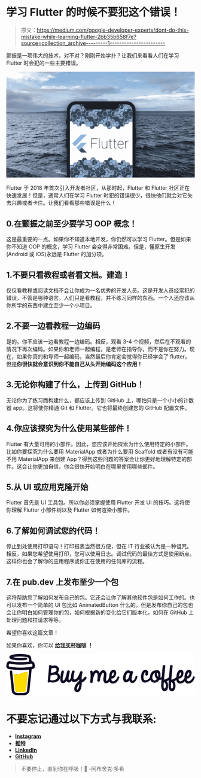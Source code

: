 # 学习 Flutter 的时候不要犯这个错误！

> 原文：<https://medium.com/google-developer-experts/dont-do-this-mistake-while-learning-flutter-2bb35b658f7e?source=collection_archive---------1----------------------->

颤振是一项伟大的技术，对不对？刚刚开始学扑？让我们来看看人们在学习 Flutter 时会犯的一些主要错误。

![](img/aaeabe0a423317778449f29a79b06fef.png)

Flutter 于 2018 年首次引入开发者社区，从那时起，Flutter 和 Flutter 社区正在快速发展！但是，通常人们在学习 Flutter 时犯的错误很少，很快他们就会对它失去兴趣或者卡住。让我们看看那些错误是什么！

## 0.在颤振之前至少要学习 OOP 概念！

这是最重要的一点。如果你不知道本地开发，你仍然可以学习 Flutter。但是如果你不知道 OOP 的概念，学习 Flutter 会变得非常困难。但是，懂原生开发(Android 或 iOS)永远是 Flutter 的加分项。

## 1.不要只看教程或者看文档。建造！

仅仅看教程或阅读文档不会让你成为一名优秀的开发人员。这是开发人员经常犯的错误，不管是哪种语言。人们只是看教程，并不练习同样的东西。一个人还应该从你所学的东西中建立至少一个小项目。

## 2.不要一边看教程一边编码

是的。你不应该一边看教程一边编码。相反，观看 3-4 个视频，然后在不观看的情况下再次编码。如果你和老师一起编程，是老师在指导你，而不是你在努力。现在，如果你真的和导师一起编码，当然最后你肯定会觉得你已经学会了 flutter，但是**你很快就会意识到你不能自己从头开始编码这个应用！**

## 3.无论你构建了什么，上传到 GitHub！

无论你为了练习而构建什么，都应该上传到 GitHub 上，哪怕只是一个小小的计数器 app。这将使你精通 Git 和 Flutter。它也将最终创建您的 GitHub 配置文件。

## 4.你应该探究为什么使用某些部件！

Flutter 有大量可用的小部件。因此，您应该开始探索为什么使用特定的小部件。比如你要探究为什么要用 MaterialApp 或者为什么要用 Scaffold 或者有没有可能不用 MaterialApp 来创建 App？得到这些问题的答案会让你更好地理解特定的部件。这会让你更加自信，你会很快开始明白在哪里使用哪些部件。

## 5.从 UI 或应用克隆开始

Flutter 首先是 UI 工具包。所以你必须掌握使用 Flutter 开发 UI 的技巧。这将使你理解 Flutter 小部件树以及 Flutter 如何渲染小部件。

## 6.了解如何调试您的代码！

停止到处使用打印语句！打印报表当然很方便，但在 IT 行业被认为是一种诅咒。相反，如果您希望使用打印，您可以使用日志。调试代码的最佳方式是使用断点。这样你也会了解你的应用程序或你正在使用的任何库的流程。

## 7.在 pub.dev 上发布至少一个包

这将帮助您了解如何发布自己的包。它还会让你了解其他软件包是如何工作的。也可以发布一个简单的 UI 包比如 AnimatedButton 什么的。但是发布你自己的包也会让你明白如何管理你的包，如何根据新的变化给它们版本化，如何在 GitHub 上处理问题和拉请求等等。

希望你喜欢这篇文章！

如果你喜欢，你可以 [**给我买杯咖啡**](https://www.buymeacoffee.com/abhishekdoshi26) **！**

[![](img/bccc48e74ab4cf7d112cf26dd088e4ef.png)](https://www.buymeacoffee.com/abhishekdoshi26)

# 不要忘记通过以下方式与我联系:

*   [**Instagram**](https://www.instagram.com/abhishekdoshi26/)
*   [**推特**](https://twitter.com/AbhishekDoshi26)
*   [**LinkedIn**](https://www.linkedin.com/in/AbhishekDoshi26)
*   [**GitHub**](https://github.com/AbhishekDoshi26)

> 不要停止，直到你在呼吸！💙
> -阿布舍克·多希